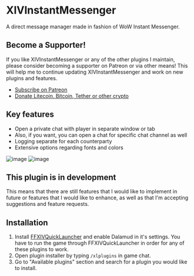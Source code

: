 ﻿# XIVInstantMessenger
A direct message manager made in fashion of WoW Instant Messenger.
## Become a Supporter!
If you like XIVInstantMessenger or any of the other plugins I maintain, please consider becoming a supporter on Patreon or via other means! This will help me to continue updating XIVInstantMessenger and work on new plugins and features.
- [Subscribe on Patreon](https://subscribe.nightmarexiv.com/)
- [Donate Litecoin, Bitcoin, Tether or other crypto](https://crypto.nightmarexiv.com/)
## Key features
- Open a private chat with player in separate window or tab
- Also, if you want, you can open a chat for specific chat channel as well
- Logging separate for each counterparty
- Extensive options regarding fonts and colors

![image](https://github.com/user-attachments/assets/0e94fe83-1e42-49a9-b56f-5f60c86d8854)
![image](https://github.com/user-attachments/assets/2315e85f-5b35-4ca1-a4dc-107cadcc87db)
## This plugin is in development
This means that there are still features that I would like to implement in future or features that I would like to enhance, as well as that I'm accepting suggestions and feature requests.
## Installation
1. Install [FFXIVQuickLauncher](https://github.com/goatcorp/FFXIVQuickLauncher?tab=readme-ov-file#xivlauncher-----) and enable Dalamud in it's settings. You have to run the game through FFXIVQuickLauncher in order for any of these plugins to work.
2. Open plugin installer by typing `/xlplugins` in game chat.
3. Go to "Available plugins" section and search for a plugin you would like to install.
